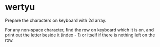 # wertyu

Prepare the characters on keyboard with 2d array.

For any non-space character, find the row on keyboard which it is on, and print out the letter beside it (index - 1) or itself if there is nothing left on the row.
